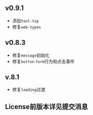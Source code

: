 ## v0.9.1

- 添加`tool-tip`
- 修复`web-types`

## v0.8.3

- 修复`message`初始化
- 修复`button` `form`行为和点击事件

## v.8.1

- 修复`loading`过渡

## License前版本详见提交消息
